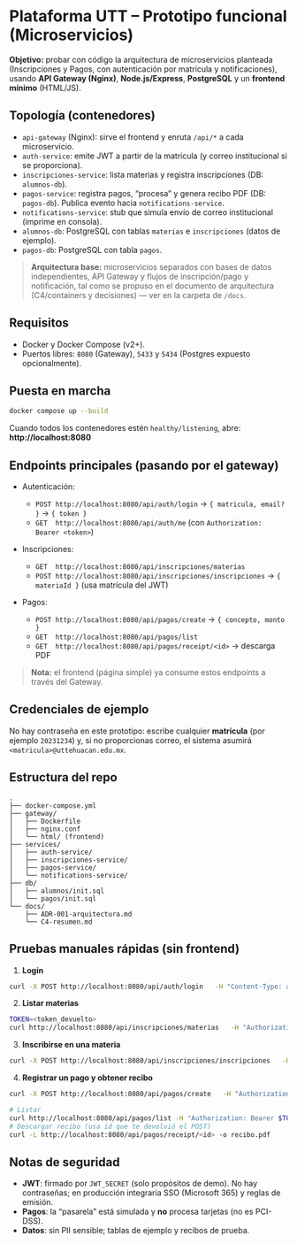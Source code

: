 # Plataforma UTT – Prototipo funcional (Microservicios)

**Objetivo:** probar con código la arquitectura de microservicios planteada (Inscripciones y Pagos, con autenticación por matrícula y notificaciones), usando **API Gateway (Nginx)**, **Node.js/Express**, **PostgreSQL** y un **frontend mínimo** (HTML/JS).

## Topología (contenedores)

- `api-gateway` (Nginx): sirve el frontend y enruta `/api/*` a cada microservicio.
- `auth-service`: emite JWT a partir de la matrícula (y correo institucional si se proporciona).
- `inscripciones-service`: lista materias y registra inscripciones (DB: `alumnos-db`).
- `pagos-service`: registra pagos, “procesa” y genera recibo PDF (DB: `pagos-db`). Publica evento hacia `notifications-service`.
- `notifications-service`: stub que simula envío de correo institucional (imprime en consola).
- `alumnos-db`: PostgreSQL con tablas `materias` e `inscripciones` (datos de ejemplo).
- `pagos-db`: PostgreSQL con tabla `pagos`.

> **Arquitectura base:** microservicios separados con bases de datos independientes, API Gateway y flujos de inscripción/pago y notificación, tal como se propuso en el documento de arquitectura (C4/containers y decisiones) — ver  en la carpeta de `/docs`. 

## Requisitos

- Docker y Docker Compose (v2+).
- Puertos libres: `8080` (Gateway), `5433` y `5434` (Postgres expuesto opcionalmente).

## Puesta en marcha

```bash
docker compose up --build
```

Cuando todos los contenedores estén `healthy/listening`, abre:  
**http://localhost:8080**

## Endpoints principales (pasando por el gateway)

- Autenticación:
  - `POST http://localhost:8080/api/auth/login` → `{ matricula, email? }` → `{ token }`
  - `GET  http://localhost:8080/api/auth/me` (con `Authorization: Bearer <token>`)

- Inscripciones:
  - `GET  http://localhost:8080/api/inscripciones/materias`
  - `POST http://localhost:8080/api/inscripciones/inscripciones` → `{ materiaId }` (usa matrícula del JWT)

- Pagos:
  - `POST http://localhost:8080/api/pagos/create` → `{ concepto, monto }`
  - `GET  http://localhost:8080/api/pagos/list`
  - `GET  http://localhost:8080/api/pagos/receipt/<id>` → descarga PDF

> **Nota:** el frontend (página simple) ya consume estos endpoints a través del Gateway.

## Credenciales de ejemplo

No hay contraseña en este prototipo: escribe cualquier **matrícula** (por ejemplo `20231234`) y, si no proporcionas correo, el sistema asumirá `<matricula>@uttehuacan.edu.mx`.

## Estructura del repo

```
.
├── docker-compose.yml
├── gateway/
│   ├── Dockerfile
│   ├── nginx.conf
│   └── html/ (frontend)
├── services/
│   ├── auth-service/
│   ├── inscripciones-service/
│   ├── pagos-service/
│   └── notifications-service/
├── db/
│   ├── alumnos/init.sql
│   └── pagos/init.sql
└── docs/
    ├── ADR-001-arquitectura.md
    └── C4-resumen.md
```

## Pruebas manuales rápidas (sin frontend)

1) **Login**
```bash
curl -X POST http://localhost:8080/api/auth/login   -H "Content-Type: application/json"   -d '{"matricula":"20231234"}'
```

2) **Listar materias**
```bash
TOKEN=<token_devuelto>
curl http://localhost:8080/api/inscripciones/materias   -H "Authorization: Bearer $TOKEN"
```

3) **Inscribirse en una materia**
```bash
curl -X POST http://localhost:8080/api/inscripciones/inscripciones   -H "Authorization: Bearer $TOKEN"   -H "Content-Type: application/json"   -d '{"materiaId":1}'
```

4) **Registrar un pago y obtener recibo**
```bash
curl -X POST http://localhost:8080/api/pagos/create   -H "Authorization: Bearer $TOKEN"   -H "Content-Type: application/json"   -d '{"concepto":"Reinscripción","monto":750.00}'

# Listar
curl http://localhost:8080/api/pagos/list -H "Authorization: Bearer $TOKEN"
# Descargar recibo (usa id que te devolvió el POST)
curl -L http://localhost:8080/api/pagos/receipt/<id> -o recibo.pdf
```

## Notas de seguridad

- **JWT**: firmado por `JWT_SECRET` (solo propósitos de demo). No hay contraseñas; en producción integraría SSO (Microsoft 365) y reglas de emisión.
- **Pagos**: la “pasarela” está simulada y **no** procesa tarjetas (no es PCI-DSS).
- **Datos**: sin PII sensible; tablas de ejemplo y recibos de prueba.